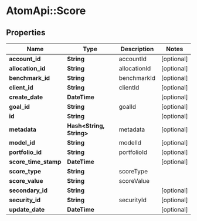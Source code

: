 # AtomApi::Score

## Properties
Name | Type | Description | Notes
------------ | ------------- | ------------- | -------------
**account_id** | **String** | accountId | [optional] 
**allocation_id** | **String** | allocationId | [optional] 
**benchmark_id** | **String** | benchmarkId | [optional] 
**client_id** | **String** | clientId | [optional] 
**create_date** | **DateTime** |  | [optional] 
**goal_id** | **String** | goalId | [optional] 
**id** | **String** |  | [optional] 
**metadata** | **Hash&lt;String, String&gt;** | metadata | [optional] 
**model_id** | **String** | modelId | [optional] 
**portfolio_id** | **String** | portfolioId | [optional] 
**score_time_stamp** | **DateTime** |  | [optional] 
**score_type** | **String** | scoreType | 
**score_value** | **String** | scoreValue | 
**secondary_id** | **String** |  | [optional] 
**security_id** | **String** | securityId | [optional] 
**update_date** | **DateTime** |  | [optional] 


